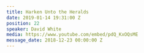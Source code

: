 ```yaml
---
title: Harken Unto the Heralds
date: 2019-01-14 19:31:00 Z
position: 22
speaker: David White
media: https://www.youtube.com/embed/pdQ_KxOQsME
message_date: 2018-12-23 00:00:00 Z
---
```


